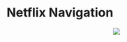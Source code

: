 # Netflix Navigation

<p align="center">
  <img src="https://media0.giphy.com/media/IMs2lDr3g7QFd58e0X/giphy.gif?cid=790b7611fc17d59b4c447c51c95987fd2cd196310ac27ca7&rid=giphy.gif&ct=g">
</p>
